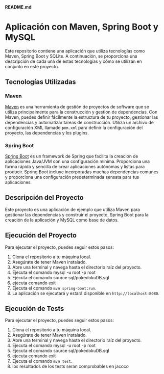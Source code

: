 **README.md**

# Aplicación con Maven, Spring Boot y MySQL

Este repositorio contiene una aplicación que utiliza tecnologías como Maven, Spring Boot y SQLite. A continuación, se proporciona una descripción de cada una de estas tecnologías y cómo se utilizan en conjunto en este proyecto.

## Tecnologías Utilizadas

### Maven

[Maven](https://maven.apache.org/) es una herramienta de gestión de proyectos de software que se utiliza principalmente para la construcción y gestión de dependencias. Con Maven, puedes definir fácilmente la estructura de tu proyecto, gestionar las dependencias y automatizar tareas de construcción. Utiliza un archivo de configuración XML llamado `pom.xml` para definir la configuración del proyecto, las dependencias y los plugins.

### Spring Boot

[Spring Boot](https://spring.io/projects/spring-boot) es un framework de Spring que facilita la creación de aplicaciones Java/JVM con una configuración mínima. Proporciona una forma rápida y sencilla de crear aplicaciones autónomas y listas para producir. Spring Boot incluye incorporadas muchas dependencias comunes y proporciona una configuración predeterminada sensata para tus aplicaciones.


## Descripción del Proyecto

Este proyecto es una aplicación de ejemplo que utiliza Maven para gestionar las dependencias y construir el proyecto, Spring Boot para la creación de la aplicación y MySQL como base de datos. 

## Ejecución del Proyecto

Para ejecutar el proyecto, puedes seguir estos pasos:

1. Clona el repositorio a tu máquina local.
2. Asegúrate de tener Maven instalado.
3. Abre una terminal y navega hasta el directorio raíz del proyecto.
4. Ejecuta el comando mysql -u root -p root
5. Ejecuta el comando source sql/pokedokuDB.sql
6. ejecuta comando exit
7. Ejecuta el comando `mvn spring-boot:run`.
8. La aplicación se ejecutará y estará disponible en `http://localhost:8080`.

## Ejecución de Tests

Para ejecutar el proyecto, puedes seguir estos pasos:

1. Clona el repositorio a tu máquina local.
2. Asegúrate de tener Maven instalado.
3. Abre una terminal y navega hasta el directorio raíz del proyecto.
4. Ejecuta el comando mysql -u root -p root
5. Ejecuta el comando source sql/pokedokuDB.sql
6. ejecuta comando exit
7. Ejecuta el comando `mvn test`.
8. los resultados de los tests seran comprobables en jacoco



